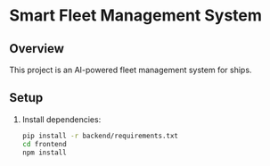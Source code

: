 # Smart Fleet Management System

## Overview
This project is an AI-powered fleet management system for ships.

## Setup
1. Install dependencies:
   ```bash
   pip install -r backend/requirements.txt
   cd frontend
   npm install